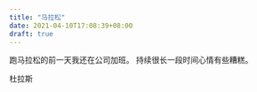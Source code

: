 ```yaml
---
title: "马拉松"
date: 2021-04-10T17:08:39+08:00
draft: true
---
```


跑马拉松的前一天我还在公司加班。
持续很长一段时间心情有些糟糕。

杜拉斯

